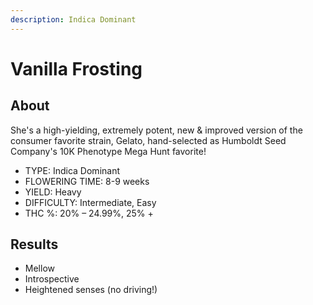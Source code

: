 ```yaml
---
description: Indica Dominant
---
```


# Vanilla Frosting

## About

She's a high-yielding, extremely potent, new & improved version of the consumer favorite strain, Gelato, hand-selected as Humboldt Seed Company's 10K Phenotype Mega Hunt favorite!

* TYPE: Indica Dominant
* FLOWERING TIME: 8-9 weeks
* YIELD: Heavy
* DIFFICULTY: Intermediate, Easy
* THC %: 20% – 24.99%, 25% +



## Results

* Mellow&#x20;
* Introspective&#x20;
* Heightened senses (no driving!)

